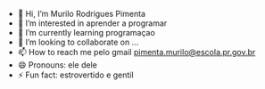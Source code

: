 - 👋 Hi, I’m Murilo Rodrigues Pimenta
- 👀 I’m interested in aprender a programar 
- 🌱 I’m currently learning programaçao
- 💞️ I’m looking to collaborate on ...
- 📫 How to reach me pelo gmail pimenta.murilo@escola.pr.gov.br
- 😄 Pronouns: ele dele
- ⚡ Fun fact: estrovertido e gentil 

<!---
murilopimenta27/murilopimenta27 is a ✨ special ✨ repository because its `README.md` (this file) appears on your GitHub profile.
You can click the Preview link to take a look at your changes.
--->
